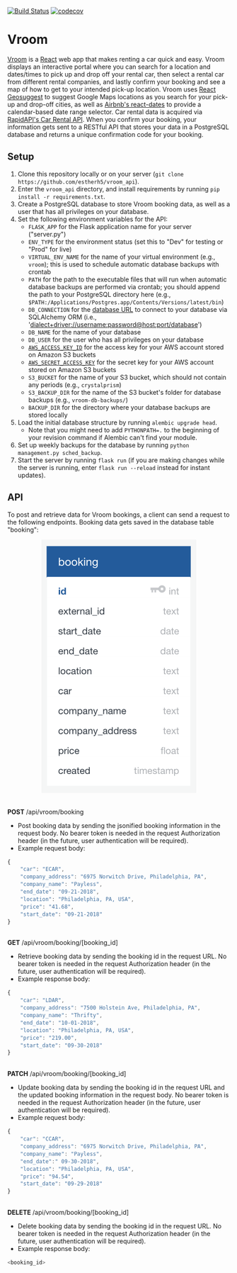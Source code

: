 [![Build Status](https://travis-ci.com/estherh5/vroom_api.svg?branch=master)](https://travis-ci.com/estherh5/vroom_api)
[![codecov](https://codecov.io/gh/estherh5/vroom_api/branch/master/graph/badge.svg)](https://codecov.io/gh/estherh5/vroom_api)

# Vroom
[Vroom](https://vroom.crystalprism.io) is a [React](https://reactjs.org/) web app that makes renting a car quick and easy. Vroom displays an interactive portal where you can search for a location and dates/times to pick up and drop off your rental car, then select a rental car from different rental companies, and lastly confirm your booking and see a map of how to get to your intended pick-up location. Vroom uses [React Geosuggest](https://github.com/ubilabs/react-geosuggest) to suggest Google Maps locations as you search for your pick-up and drop-off cities, as well as [Airbnb's react-dates](https://github.com/airbnb/react-dates) to provide a calendar-based date range selector. Car rental data is acquired via [RapidAPI's Car Rental API](https://rapidapi.com/DataCrawler/api/booking-com15). When you confirm your booking, your information gets sent to a RESTful API that stores your data in a PostgreSQL database and returns a unique confirmation code for your booking.

## Setup
1. Clone this repository locally or on your server (`git clone https://github.com/estherh5/vroom_api`).
2. Enter the `vroom_api` directory, and install requirements by running `pip install -r requirements.txt`.
3. Create a PostgreSQL database to store Vroom booking data, as well as a user that has all privileges on your database.
4. Set the following environment variables for the API:
    * `FLASK_APP` for the Flask application name for your server ("server.py")
    * `ENV_TYPE` for the environment status (set this to "Dev" for testing or "Prod" for live)
    * `VIRTUAL_ENV_NAME` for the name of your virtual environment (e.g., `vroom`); this is used to schedule automatic database backups with crontab
    * `PATH` for the path to the executable files that will run when automatic database backups are performed via crontab; you should append the path to your PostgreSQL directory here (e.g., `$PATH:/Applications/Postgres.app/Contents/Versions/latest/bin`)
    * `DB_CONNECTION` for the [database URL](http://docs.sqlalchemy.org/en/latest/core/engines.html#database-urls) to connect to your database via SQLAlchemy ORM (i.e., '<dialect+driver://username:password@host:port/database>')
    * `DB_NAME` for the name of your database
    * `DB_USER` for the user who has all privileges on your database
    * [`AWS_ACCESS_KEY_ID`](http://boto3.readthedocs.io/en/latest/guide/configuration.html#environment-variables) for the access key for your AWS account stored on Amazon S3 buckets
    * [`AWS_SECRET_ACCESS_KEY`](http://boto3.readthedocs.io/en/latest/guide/configuration.html#environment-variables) for the secret key for your AWS account stored on Amazon S3 buckets
    * `S3_BUCKET` for the name of your S3 bucket, which should not contain any periods (e.g., `crystalprism`)
    * `S3_BACKUP_DIR` for the name of the S3 bucket's folder for database backups (e.g., `vroom-db-backups/`)
    * `BACKUP_DIR` for the directory where your database backups are stored locally
5. Load the initial database structure by running `alembic upgrade head`.
    * Note that you might need to add `PYTHONPATH=.` to the beginning of your revision command if Alembic can't find your module.
6. Set up weekly backups for the database by running `python management.py sched_backup`.
7. Start the server by running `flask run` (if you are making changes while the server is running, enter `flask run --reload` instead for instant updates).

## API
To post and retrieve data for Vroom bookings, a client can send a request to the following endpoints. Booking data gets saved in the database table "booking":
<p align="center"><img title="Vroom Database" src ="images/vroom-database.png" /></p>

\
**POST** /api/vroom/booking
* Post booking data by sending the jsonified booking information in the request body. No bearer token is needed in the request Authorization header (in the future, user authentication will be required).
* Example request body:
```javascript
{
    "car": "ECAR",
    "company_address": "6975 Norwitch Drive, Philadelphia, PA",
    "company_name": "Payless",
    "end_date": "09-21-2018",
    "location": "Philadelphia, PA, USA",
    "price": "41.68",
    "start_date": "09-21-2018"
}
```

\
**GET** /api/vroom/booking/[booking_id]
* Retrieve booking data by sending the booking id in the request URL. No bearer token is needed in the request Authorization header (in the future, user authentication will be required).
* Example response body:
```javascript
{
    "car": "LDAR",
    "company_address": "7500 Holstein Ave, Philadelphia, PA",
    "company_name": "Thrifty",
    "end_date": "10-01-2018",
    "location": "Philadelphia, PA, USA",
    "price": "219.00",
    "start_date": "09-30-2018"
}
```

\
**PATCH** /api/vroom/booking/[booking_id]
* Update booking data by sending the booking id in the request URL and the updated booking information in the request body. No bearer token is needed in the request Authorization header (in the future, user authentication will be required).
* Example request body:
```javascript
{
    "car": "CCAR",
    "company_address": "6975 Norwitch Drive, Philadelphia, PA",
    "company_name": "Payless",
    "end_date":" 09-30-2018",
    "location": "Philadelphia, PA, USA",
    "price": "94.54",
    "start_date": "09-29-2018"
}
```

\
**DELETE** /api/vroom/booking/[booking_id]
* Delete booking data by sending the booking id in the request URL. No bearer token is needed in the request Authorization header (in the future, user authentication will be required).
* Example response body:
```javascript
<booking_id>
```
